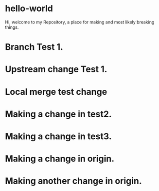 # hello-world

Hi, welcome to my Repository, a place for making and most likely breaking things. 

# Branch Test 1.
# Upstream change Test 1.
# Local merge test change
# Making a change in test2.
# Making a change in test3.
# Making a change in origin. 

# Making another change in origin.
